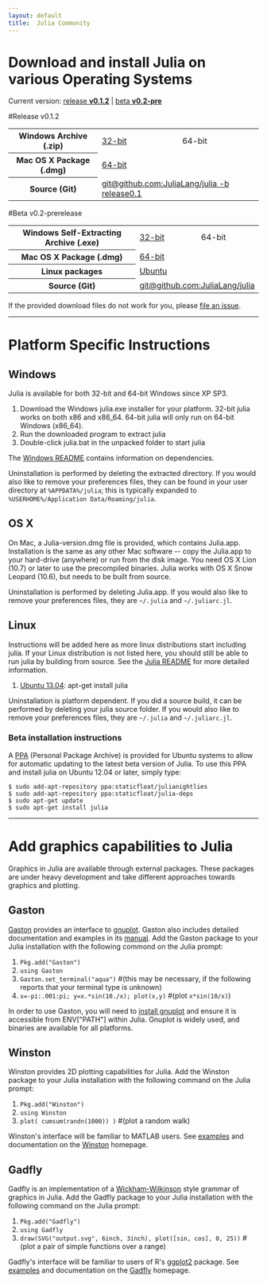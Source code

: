 ```yaml
---
layout: default
title:  Julia Community
---
```


# Download and install Julia on various Operating Systems

Current version: [release **v0.1.2**](http://code.google.com/p/julialang/downloads/list) | [beta **v0.2-pre**](#beta)

<span id="stable"/>
#Release v0.1.2
<table class="downloads"><tbody>
<tr>
    <th> Windows Archive (.zip) </th>
    <td> <a href="http://julialang.googlecode.com/files/julia0.1.2-WINNT-i686%2BGit.zip">32-bit</a> </td>
    <td> 64-bit </td>
</tr>
<tr>
    <th> Mac OS X Package (.dmg) </th>
<!--<td>32-bit</td>-->
    <td colspan=2> <a href="http://julialang.googlecode.com/files/Julia-0.1.2.dmg">64-bit</a> </td>
</tr>
<tr>
    <th> Source (Git) </th>
    <td colspan=2> <a href="https://github.com/JuliaLang/julia/tree/release-0.1">git@github.com:JuliaLang/julia -b release0.1</a> </td>
</tr>
</tbody></table>

<span id="beta"/>
#Beta v0.2-prerelease
<table class="downloads"><tbody>
<tr>
    <th> Windows Self-Extracting Archive (.exe) </th>
    <td> <a href="http://s3.amazonaws.com/julialang/bin/winnt/x86/0.2/julia0.2pre-58f8444d80-WIN32.exe">32-bit</a> </td>
<!--<td> <a href="http://s3.amazonaws.com/julialang/bin/winnt/x86/0.2/julia0.2pre-58f8444d80-WIN64.exe">64-bit</a> </td>-->
    <td> 64-bit </td>
</tr>
<tr>
    <th> Mac OS X Package (.dmg) </th>
<!--<td> 32-bit </td>-->
    <td colspan=2> <a href="https://s3.amazonaws.com/julialang/bin/osx/x64/0.2/julia-0.2-unstable.dmg">64-bit</a> </td>
</tr>
<tr>
    <th> Linux packages </th>
    <td colspan=2> <a href="https://launchpad.net/~staticfloat/+archive/julianightlies">Ubuntu</a> </td>
</tr>
<tr>
    <th> Source (Git) </th>
    <td colspan=2> <a href="https://github.com/JuliaLang/julia">git@github.com:JuliaLang/julia</a> </td>
</tr>
</tbody></table>

If the provided download files do not work for you, please [file an issue](https://github.com/JuliaLang/julia/issues).

---
# Platform Specific Instructions

## Windows

Julia is available for both 32-bit and 64-bit Windows since XP SP3.

1. Download the Windows julia.exe installer for your platform. 32-bit julia works on both x86 and x86_64. 64-bit julia will only run on 64-bit Windows (x86_64).
2. Run the downloaded program to extract julia
3. Double-click julia.bat in the unpacked folder to start julia

The [Windows README](https://github.com/JuliaLang/julia/blob/master/README.windows.md) contains information on dependencies.

Uninstallation is performed by deleting the extracted directory. If you would also like to remove your preferences files, they can be found in your user directory at `%APPDATA%/julia`; this is typically expanded to `%USERHOME%/Application Data/Roaming/julia`.

## OS X

On Mac, a Julia-version.dmg file is provided, which contains Julia.app. Installation is the same as any other Mac software -- copy the Julia.app to your hard-drive (anywhere) or run from the disk image. You need OS X Lion (10.7) or later to use the precompiled binaries. Julia works with OS X Snow Leopard (10.6), but needs to be built from source.

Uninstallation is performed by deleting Julia.app. If you would also like to remove your preferences files, they are `~/.julia` and `~/.juliarc.jl`.

## Linux

Instructions will be added here as more linux distributions start including julia. If your Linux distribution is not listed here, you should still be able to run julia by building from source. See the [Julia README](https://github.com/JuliaLang/julia/blob/master/README.md) for more detailed information.

1. [Ubuntu 13.04](http://packages.ubuntu.com/raring/julia): apt-get install julia

Uninstallation is platform dependent. If you did a source build, it can be performed by deleting your julia source folder. If you would also like to remove your preferences files, they are `~/.julia` and `~/.juliarc.jl`.

### Beta installation instructions
A [PPA](https://launchpad.net/~staticfloat/+archive/julianightlies) (Personal Package Archive) is provided for Ubuntu systems to allow for automatic updating to the latest beta version of Julia.  To use this PPA and install julia on Ubuntu 12.04 or later, simply type:

    $ sudo add-apt-repository ppa:staticfloat/julianightlies
    $ sudo add-apt-repository ppa:staticfloat/julia-deps
    $ sudo apt-get update
    $ sudo apt-get install julia

---
# Add graphics capabilities to Julia

Graphics in Julia are available through external packages. These packages are under heavy development and take different approaches towards graphics and plotting.

## Gaston

[Gaston](https://github.com/mbaz/Gaston.jl) provides an interface to [gnuplot](http://www.gnuplot.info). Gaston also includes detailed documentation and examples in its [manual](https://bitbucket.org/mbaz/gaston/downloads/gastondoc-0.5.5.pdf). Add the Gaston package to your Julia installation with the following commond on the Julia prompt:

1. `Pkg.add("Gaston")`
2. `using Gaston`
3. `Gaston.set_terminal("aqua")` #(this may be necessary, if the following reports that your terminal type is unknown)
4. `x=-pi:.001:pi; y=x.*sin(10./x); plot(x,y)` #(plot `x*sin(10/x)`)

In order to use Gaston, you will need to [install gnuplot](http://www.gnuplot.info/download.html) and ensure it is accessible from ENV["PATH"] within Julia. Gnuplot is widely used, and binaries are available for all platforms.

## Winston

Winston provides 2D plotting capabilities for Julia. Add the Winston package to your Julia installation with the following command on the Julia prompt:

1. `Pkg.add("Winston")`
2. `using Winston`
3. `plot( cumsum(randn(1000)) )` #(plot a random walk)

Winston's interface will be familiar to MATLAB users. See [examples](https://github.com/nolta/Winston.jl/blob/master/doc/examples.md) and documentation on the [Winston](https://github.com/nolta/Winston.jl) homepage.

## Gadfly

Gadfly is an implementation of a [Wickham-Wilkinson](http://www.cs.uic.edu/%7Ewilkinson/TheGrammarOfGraphics/GOG.html) style grammar of graphics in Julia. Add the Gadfly package to your Julia installation with the following command on the Julia prompt:

1. `Pkg.add("Gadfly")`
2. `using Gadfly`
3. `draw(SVG("output.svg", 6inch, 3inch), plot([sin, cos], 0, 25))` #(plot a pair of simple functions over a range)

Gadfly's interface will be familiar to users of R's [ggplot2](http://ggplot2.org) package. See [examples](http://dcjones.github.com/Gadfly.jl/doc/) and documentation on the [Gadfly](https://github.com/dcjones/Gadfly.jl) homepage.
